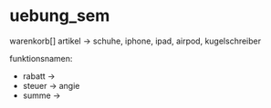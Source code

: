 # uebung_sem

warenkorb[]
artikel -> schuhe, iphone, ipad, airpod, kugelschreiber

funktionsnamen: 

* rabatt -> 
* steuer -> angie
* summe -> 
